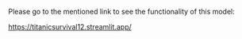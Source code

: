Please go to the mentioned link to see the functionality of this model:

https://titanicsurvival12.streamlit.app/
